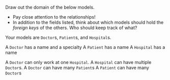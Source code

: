Draw out the domain of the below models.  

* Pay close attention to the relationships!
* In addition to the fields listed, think about which models should hold the 
_foreign keys_ of the others.  Who should keep track of what?

Your models are `Doctor`s, `Patient`s, and `Hospital`s.

A `Doctor` has a name and a specialty
A `Patient` has a name
A `Hospital` has a name

A `Doctor` can only work at one `Hospital`.
A `Hospital` can have multiple `Doctor`s.
A `Doctor` can have many `Patient`s
A `Patient` can have many `Doctor`s